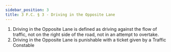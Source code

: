 ```yaml
---
sidebar_position: 3
title: 3 F.C. § 3 - Driving in the Opposite Lane
---
```


<ol>
	<li>Driving in the Opposite Lane is defined as driving against the flow of traffic, not on the right side of the road, not in an attempt to overtake.</li>
	<li>Driving in the Opposite Lane is punishable with a ticket given by a Traffic Constable</li>
</ol>